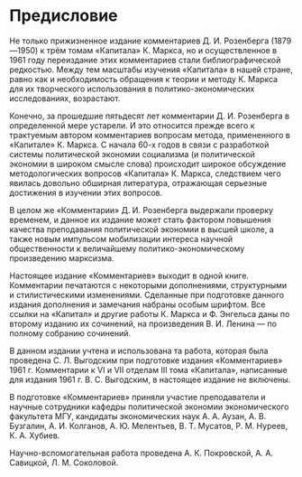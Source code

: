 # Предисловие

Не только прижизненное издание комментариев Д. И. Розенберга (1879—1950) к трём томам «Капитала» К. Маркса, но и осуществленное в 1961 году переиздание этих комментариев стали библиографической редкостью. Между тем масштабы изучения «Капитала» в нашей стране, равно как и необходимость обращения к теории и методу К. Маркса для их творческого использования в политико-экономических исследованиях, возрастают.

Конечно, за прошедшие пятьдесят лет комментарии Д. И. Розенберга в определенной мере устарели. И это относится прежде всего к трактуемым автором комментариев вопросам метода, примененного в «Капитале» К. Маркса. С начала 60-х годов в связи с разработкой системы политической экономии социализма (и политической экономии в широком смысле слова) происходит широкое обсуждение методологических вопросов «Капитала» К. Маркса, следствием чего явилась довольно обширная литература, отражающая серьезные достижения в изучении этих вопросов.

В целом же «Комментарии» Д. И. Розенберга выдержали проверку временем, и данное их издание может стать фактором повышения качества преподавания политической экономии в высшей школе, а также новым импульсом мобилизации интереса научной общественности к величайшему политико-экономическому произведению марксизма.

Настоящее издание «Комментариев» выходит в одной книге. Комментарии печатаются с некоторыми дополнениями, структурными и стилистическими изменениями. Сделанные при подготовке данного издания дополнения и замечания набраны особым шрифтом. Все ссылки на «Капитал» и другие работы К. Маркса и Ф. Энгельса даны по второму изданию их сочинений, на произведения В. И. Ленина — по полному собранию сочинений.

В данном издании учтена и использована та работа, которая была проведена С. Л. Выгодским при подготовке издания «Комментариев» 1961 г. Комментарии к VI и VII отделам III тома «Капитала», написанные для издания 1961 г. В. С. Выгодским, в настоящее издание не включены.

В подготовке «Комментариев» приняли участие преподаватели и научные сотрудники кафедры политической экономии экономического факультета МГУ, кандидаты экономических наук А. А. Аузан, А. В. Бузгалин, А. И. Колганов, А. Ю. Мелентьев, В. Т. Мусатов, Р. М. Нуреев, К. А. Хубиев.

Научно-вспомогательная работа проведена А. К. Покровской, А. А. Савицкой, Л. М. Соколовой.
